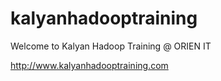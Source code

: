 # kalyanhadooptraining
Welcome to Kalyan Hadoop Training @ ORIEN IT

http://www.kalyanhadooptraining.com
